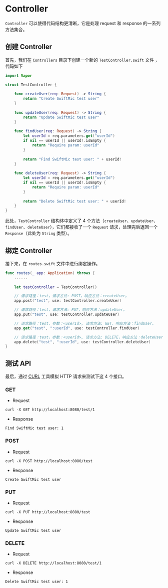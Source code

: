 # Controller

`Controller` 可以使得代码结构更清晰，它是处理 request 和 response 的一系列方法集合。

## 创建 Controller

首先，我们在 `Controllers` 目录下创建一个新的 `TestController.swift` 文件 ，代码如下

``` swift
import Vapor

struct TestController {
    
    func createUser(req: Request) -> String {
        return "Create SwiftMic test user"
    }
    
    func updateUser(req: Request) -> String {
        return "Update SwiftMic test user"
    }
    
    func findUser(req: Request) -> String {
        let userId = req.parameters.get("userId")
        if nil == userId || userId!.isEmpty {
            return "Require param: userId"
        }
        
        return "Find SwiftMic test user: " + userId!
    }
    
    func deleteUser(req: Request) -> String {
        let userId = req.parameters.get("userId")
        if nil == userId || userId!.isEmpty {
            return "Require param: userId"
        }
        
        return "Delete SwiftMic test user: " + userId!
    }
}
```

此处，`TestController` 结构体中定义了 4 个方法（`createUser`、`updateUser`、`findUser`、`deleteUser`），它们都接收了一个 `Request` 请求，处理完后返回一个 `Response`（此处为 `String` 类型）。

## 绑定 Controller

接下来，在 `routes.swift` 文件中进行绑定操作。

``` swift
func routes(_ app: Application) throws {
    ......
    
    let testController = TestController()

    // 请求路径：test，请求方法: POST，响应方法：createUser。
    app.post("test", use: testController.createUser)

    // 请求路径：test，请求方法: PUT，响应方法：updateUser。
    app.put("test", use: testController.updateUser)

    // 请求路径：test，参数：<userId>, 请求方法: GET，响应方法：findUser。
    app.get("test", ":userId", use: testController.findUser)

    // 请求路径：test，参数：<userId>, 请求方法: DELETE，响应方法：deleteUser。
    app.delete("test", ":userId", use: testController.deleteUser)
}
```

## 测试 API

最后，通过 [CURL](https://curl.haxx.se/) 工具模拟 HTTP 请求来测试下这 4 个接口。

### GET

* Request

```
curl -X GET http://localhost:8080/test/1
```

* Response

```
Find SwiftMic test user: 1
```

### POST

* Request

```
curl -X POST http://localhost:8080/test
```

* Response

```
Create SwiftMic test user
```

### PUT

* Request

```
curl -X PUT http://localhost:8080/test
```

* Response

```
Update SwiftMic test user
```

### DELETE

* Request

```
curl -X DELETE http://localhost:8080/test/1
```

* Response

```
Delete SwiftMic test user: 1
```